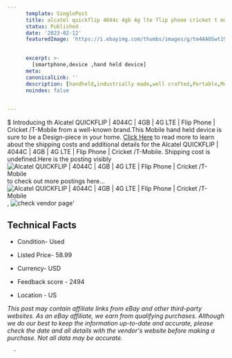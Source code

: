 ```yaml
---
      template: SinglePost
      title: alcatel quickflip 4044c 4gb 4g lte flip phone cricket t mobile
      status: Published
      date: '2023-02-12'
      featuredImage: 'https://i.ebayimg.com/thumbs/images/g/tm4AAOSwt19jwZAL/s-l225.jpg'
       

      excerpt: >-
        [smartphone,device ,hand held device]
      meta:
      canonicalLink: ''
      description: [handheld,industrially made,well crafted,Portable,Mobile,Compact,Convenient,Lightweight,Maneuverable,Man-portable,Miniature,Carriable,Hand-held,Light,Holdable,Transportable,Mobile device,Pocket-sized,On-the-go,Wireless,Cordless,Compact size,Convenient size, smartphone,device ,hand held device]
      noindex: false
      

---
```

$
      Introducing th Alcatel QUICKFLIP | 4044C | 4GB | 4G LTE | Flip Phone | Cricket /T-Mobile from a well-known brand.This Mobile hand held device is sure to be a Design-piece in your home. [Click Here](https://www.ebay.com/itm/354517211018?hash=item528adf578a%3Ag%3Atm4AAOSwt19jwZAL&mkevt=1&mkcid=1&mkrid=711-53200-19255-0&campid=%253CePNCampaignId%253E&customid=%253CreferenceId%253E&toolid=10049) to read more to learn about the shipping costs and additional details for the Alcatel QUICKFLIP | 4044C | 4GB | 4G LTE | Flip Phone | Cricket /T-Mobile. Shipping cost is undefined.Here is the posting visibly ![Alcatel QUICKFLIP | 4044C | 4GB | 4G LTE | Flip Phone | Cricket /T-Mobile](https://i.ebayimg.com/thumbs/images/g/tm4AAOSwt19jwZAL/s-l225.jpg) to check out more postings here... ![Alcatel QUICKFLIP | 4044C | 4GB | 4G LTE | Flip Phone | Cricket /T-Mobile](https://i.ebayimg.com/images/g/tm4AAOSwt19jwZAL/s-l500.jpg), ![check vendor page](https://origin-galleryplus.ebayimg.com/ws/web/354517211018_2_0_1/225x225.jpg)'

      

 ## Technical Facts 



     
      

 - Condition- Used 


      

 - Listed Price- 58.99 


      

 - Currency- USD 


      

 - Feedback score - 2494 


      

 - Location - US 


      
      

 *_This post may contain affiliate links from eBay and other third-party websites. As an eBay affiliate, we earn from qualifying purchases. Although we do our best to keep the information up-to-date and accurate, please check the date and all details with the vendor's website before making a purchase. Not all data may be accurate._*




      -
